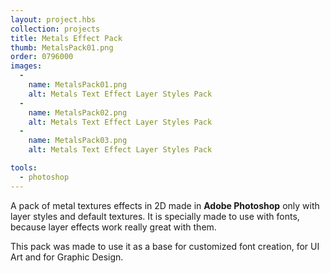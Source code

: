 ```yaml
---
layout: project.hbs
collection: projects
title: Metals Effect Pack
thumb: MetalsPack01.png
order: 0796000
images:
  -
    name: MetalsPack01.png
    alt: Metals Text Effect Layer Styles Pack
  -
    name: MetalsPack02.png
    alt: Metals Text Effect Layer Styles Pack
  -
    name: MetalsPack03.png
    alt: Metals Text Effect Layer Styles Pack

tools:
  - photoshop
---
```


A pack of metal textures effects in 2D made in **Adobe Photoshop** only with layer styles and default textures. It is specially made to use with fonts, because layer effects work really great with them.

This pack was made to use it as a base for customized font creation, for UI Art and for Graphic Design.
